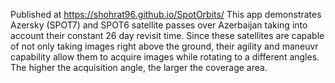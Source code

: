 Published at https://shohrat96.github.io/SpotOrbits/ 
This app demonstrates Azersky (SPOT7) and SPOT6 satellite passes over Azerbaijan taking into account their constant 26 day revisit time.
Since these satellites are capable of not only taking images right above the ground, their agility and maneuvr capability allow them to acquire images while rotating to a different angles.
The higher the acquisition angle, the larger the coverage area.
